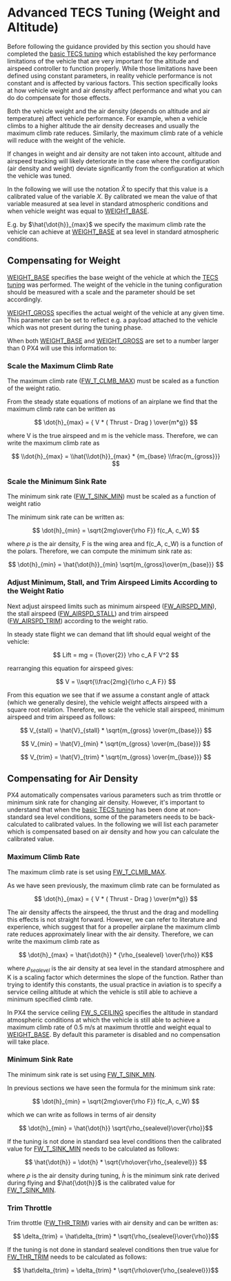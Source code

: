 # Advanced TECS Tuning (Weight and Altitude)

Before following the guidance provided by this section you should have completed the [basic TECS tuning](../config_fw/position_tuning_guide_fixedwing.md#tecs-tuning-altitude-and-airspeed) which established the key performance limitations of the vehicle that are very important for the altitude and airspeed controller to function properly.
While those limitations have been defined using constant parameters, in reality vehicle performance is not constant and is affected by various factors.
This section specifically looks at how vehicle weight and air density affect performance and what you can do do compensate for those effects.

Both the vehicle weight and the air density (depends on altitude and air temperature) affect vehicle performance.
For example, when a vehicle climbs to a higher altitude the air density decreases and usually the maximum climb rate reduces.
Similarly, the maximum climb rate of a vehicle will reduce with the weight of the vehicle.

If changes in weight and air density are not taken into account, altitude and airspeed tracking will likely deteriorate in the case where the configuration (air density and weight) deviate significantly from the configuration at which the vehicle was tuned.

In the following we will use the notation $\hat X$ to specify that this value is a calibrated value of the variable $X$.
By calibrated we mean the value of that variable measured at sea level in standard atmospheric conditions and when vehicle weight was equal to [WEIGHT_BASE](../advanced_config/parameter_reference.md#WEIGHT_BASE).

E.g. by $\hat{\dot{h}}_{max}$ we specify the maximum climb rate the vehicle can achieve at [WEIGHT_BASE](../advanced_config/parameter_reference.md#WEIGHT_BASE) at sea level in standard atmospheric conditions.

## Compensating for Weight

[WEIGHT_BASE](../advanced_config/parameter_reference.md#WEIGHT_BASE) specifies the base weight of the vehicle at which the [TECS tuning](position_tuning_guide_fixedwing.md#tecs-tuning-altitude-and-airspeed) was performed.
The weight of the vehicle in the tuning configuration should be measured with a scale and the parameter should be set accordingly.

[WEIGHT_GROSS](../advanced_config/parameter_reference.md#WEIGHT_BASE) specifies the actual weight of the vehicle at any given time.
This parameter can be set to reflect e.g. a payload attached to the vehicle which was not present during the tuning phase.

When both [WEIGHT_BASE](../advanced_config/parameter_reference.md#WEIGHT_BASE) and [WEIGHT_GROSS](../advanced_config/parameter_reference.md#WEIGHT_GROSS) are set to a number larger than 0 PX4 will use this information to:

### Scale the Maximum Climb Rate

The maximum climb rate ([FW_T_CLMB_MAX](../advanced_config/parameter_reference.md#FW_T_CLMB_MAX)) must be scaled as a function of the weight ratio.

From the steady state equations of motions of an airplane we find that the maximum climb rate can be written as

$$ \dot{h}_{max} = { V * ( Thrust - Drag ) \over{m*g}}  $$

where V is the true airspeed and m is the vehicle mass.
Therefore, we can write the maximum climb rate as

$$ \\dot{h}_{max} = \\hat{\\dot{h}}_{max} * {m_{base} \\frac{m_{gross}}} $$

### Scale the Minimum Sink Rate

The minimum sink rate ([FW_T_SINK_MIN](../advanced_config/parameter_reference.md#FW_T_SINK_MIN)) must be scaled as a function of weight ratio

The minimum sink rate can be written as:

$$ \dot{h}_{min} = \sqrt{2mg\over{\rho F}} f(c_A, c_W) $$

where $\rho$ is the air density, F is the wing area and f(c_A, c_W) is a function of the polars.
Therefore, we can compute the minimum sink rate as:

$$ \dot{h}_{min} = \hat{\dot{h}}_{min}  \sqrt{m_{gross}\over{m_{base}}} $$

### Adjust Minimum, Stall, and Trim Airspeed Limits According to the Weight Ratio

Next adjust airspeed limits such as minimum airspeed ([FW_AIRSPD_MIN](../advanced_config/parameter_reference.md#FW_AIRSPD_MIN)), the stall airspeed ([FW_AIRSPD_STALL](../advanced_config/parameter_reference.md#FW_AIRSPD_STALL)) and trim airspeed ([FW_AIRSPD_TRIM](../advanced_config/parameter_reference.md#FW_AIRSPD_TRIM)) according to the weight ratio.

In steady state flight we can demand that lift should equal weight of the vehicle:

$$ Lift = mg = {1\over{2}} \rho c_A F V^2 $$

rearranging this equation for airspeed gives:

$$ V = \\sqrt{\\frac{2mg}{\\rho c_A F}} $$

From this equation we see that if we assume a constant angle of attack (which we generally desire), the vehicle weight affects airspeed with a square root relation.
Therefore, we scale the vehicle stall airspeed, minimum airspeed and trim airspeed as follows:

$$ V_{stall} = \hat{V}_{stall} * \sqrt{m_{gross} \over{m_{base}}}  $$

$$ V_{min} = \hat{V}_{min} * \sqrt{m_{gross} \over{m_{base}}}  $$

$$ V_{trim} = \hat{V}_{trim} * \sqrt{m_{gross} \over{m_{base}}}  $$

## Compensating for Air Density

PX4 automatically compensates various parameters such as trim throttle or minimum sink rate for changing air density.
However, it's important to understand that when the [basic TECS tuning](../config_fw/position_tuning_guide_fixedwing.md#tecs-tuning-altitude-and-airspeed) has been done at non-standard sea level conditions, some of the parameters needs to be back-calculated to calibrated values.
In the following we will list each parameter which is compensated based on air density and how you can calculate the calibrated value.

### Maximum Climb Rate

The maximum climb rate is set using [FW_T_CLMB_MAX](../advanced_config/parameter_reference.md#FW_T_CLMB_MAX).

As we have seen previously, the maximum climb rate can be formulated as

$$ \dot{h}_{max} = { V * ( Thrust - Drag ) \over{m*g}}  $$

The air density affects the airspeed, the thrust and the drag and modelling this effects is not straight forward.
However, we can refer to literature and experience, which suggest that for a propeller airplane the maximum climb rate reduces approximately linear with the air density.
Therefore, we can write the maximum climb rate as

$$ \dot{h}_{max} = \hat{\dot{h}} * {\rho_{sealevel} \over{\rho}} K$$

where $\rho_{sealevel}$ is the air density at sea level in the standard atmosphere and K is a scaling factor which determines the slope of the function.
Rather than trying to identify this constants, the usual practice in aviation is to specify a service ceiling altitude at which the vehicle is still able to achieve a minimum specified climb rate.

In PX4 the service ceiling [FW_S_CEILING](../advanced_config/parameter_reference.md#FW_S_CEILING) specifies the altitude in standard atmospheric conditions at which the vehicle is still able to achieve a maximum climb rate of 0.5 m/s at maximum throttle and weight equal to [WEIGHT_BASE](../advanced_config/parameter_reference.md#WEIGHT_BASE).
By default this parameter is disabled and no compensation will take place.

### Minimum Sink Rate

The minimum sink rate is set using [FW_T_SINK_MIN](../advanced_config/parameter_reference.md#FW_T_SINK_MIN).

In previous sections we have seen the formula for the minimum sink rate:

$$ \dot{h}_{min} = \sqrt{2mg\over{\rho F}} f(c_A, c_W)  $$

which we can write as follows in terms of air density

$$ \dot{h}_{min} = \hat{\dot{h}}  \sqrt{\rho_{sealevel}\over{\rho}}$$

If the tuning is not done in standard sea level conditions then the calibrated value for [FW_T_SINK_MIN](../advanced_config/parameter_reference.md#FW_T_SINK_MIN) needs to be calculated as follows:

$$ \hat{\dot{h}} = \dot{h} * \sqrt{\rho\over{\rho_{sealevel}}}  $$

where $\rho$ is the air density during tuning, $\dot{h}$ is the minimum sink rate derived during flying and $\hat{\dot{h}}$ is the calibrated value for [FW_T_SINK_MIN](../advanced_config/parameter_reference.md#FW_T_SINK_MIN).

### Trim Throttle

Trim throttle ([FW_THR_TRIM](../advanced_config/parameter_reference.md#FW_THR_TRIM)) varies with air density and can be written as:

$$ \delta_{trim} = \hat\delta_{trim} * \sqrt{\rho_{sealevel}\over{\rho}}$$

If the tuning is not done in standard sealevel conditions then true value for [FW_THR_TRIM](../advanced_config/parameter_reference.md#FW_THR_TRIM) needs to be calculated as follows:

$$ \hat\delta_{trim} = \delta_{trim} *  \sqrt{\rho\over{\rho_{sealevel}}}$$

